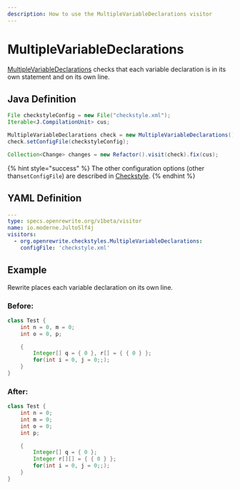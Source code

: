 ```yaml
---
description: How to use the MultipleVariableDeclarations visitor
---
```


# MultipleVariableDeclarations

[MultipleVariableDeclarations](https://checkstyle.sourceforge.io/config_coding.html#MultipleVariableDeclarations) checks that each variable declaration is in its own statement and on its own line.

## Java Definition

```java
File checkstyleConfig = new File("checkstyle.xml");
Iterable<J.CompilationUnit> cus;

MultipleVariableDeclarations check = new MultipleVariableDeclarations();
check.setConfigFile(checkstyleConfig);

Collection<Change> changes = new Refactor().visit(check).fix(cus);
```

{% hint style="success" %}
The other configuration options \(other than`setConfigFile`\) are described in [Checkstyle](./#configuration-options).
{% endhint %}

## YAML Definition

```yaml
---
type: specs.openrewrite.org/v1beta/visitor
name: io.moderne.JultoSlf4j
visitors:
  - org.openrewrite.checkstyles.MultipleVariableDeclarations:
    configFile: 'checkstyle.xml'
```

## Example

Rewrite places each variable declaration on its own line.

### Before:

```java
class Test {
    int n = 0, m = 0;
    int o = 0, p;

    {
        Integer[] q = { 0 }, r[] = { { 0 } };
        for(int i = 0, j = 0;;);
    }
}
```

### After:

```java
class Test {
    int n = 0;
    int m = 0;
    int o = 0;
    int p;

    {
        Integer[] q = { 0 };
        Integer r[][] = { { 0 } };
        for(int i = 0, j = 0;;);
    }
}
```

